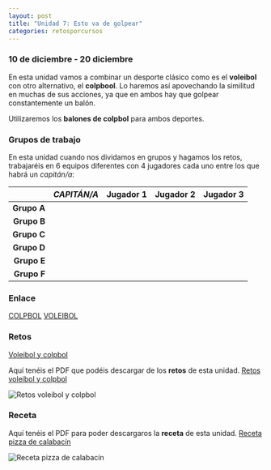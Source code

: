 ```yaml
---
layout: post
title: "Unidad 7: Esto va de golpear"
categories: retosporcursos
---
```


### **10 de diciembre - 20 diciembre**

En esta unidad vamos a combinar un desporte clásico como es el **voleibol** con otro alternativo, el **colpbool**. Lo haremos así apovechando la similitud en muchas de sus acciones, ya que en ambos hay que golpear constantemente un balón.

Utilizaremos los **balones de colpbol** para ambos deportes.

### **Grupos de trabajo**

En esta unidad cuando nos dividamos en grupos y hagamos los retos, trabajaréis en 6 equipos diferentes con 4 jugadores cada uno entre los que habrá un *capitán/a*:

|      |*CAPITÁN/A*|Jugador 1|Jugador 2|Jugador 3|
|-----:|-----:|-----:|-----:|-----:|
|**Grupo A**|      |      |      |      |
|**Grupo B**|      |      |      |      |
|**Grupo C**|      |      |      |      |
|**Grupo D**|      |      |      |      |
|**Grupo E**|      |      |      |      |
|**Grupo F**|      |      |      |      |

### **Enlace** 

[COLPBOL](https://danieledufis.github.io/deportesalternativos/deportesalternativos-colpbol)
[VOLEIBOL](https://danieledufis.github.io/voleibol/voleibol)
           
### **Retos** 

[Voleibol y colpbol](https://danieledufis.github.io/pdfs/Voleibol-colpbol-retos-4.pdf)

Aquí tenéis el PDF que podéis descargar de los **retos** de esta unidad.
[Retos voleibol y colpbol](https://danieledufis.github.io/pdfs/Aros-retos-4.pdf)

![Retos voleibol y colpbol](https://danieledufis.github.io/images_text/Voleibol-colpbol-retos-4_page-0001.jpg)

### **Receta** 

Aquí tenéis el PDF para poder descargaros la **receta** de esta unidad.
[Receta pizza de calabacín](https://danieledufis.github.io/pdfs/Receta-Pizza%20Calabacin.pdf)

![Receta pizza de calabacín](https://danieledufis.github.io/images_text/Receta-Pizza%20Calabacin_page-0001.jpg)

[Voleibol y colpbol]:../../pdfs/Voleibol-colpbol-retos-4.pdf
[Pizza de calabacín]:../../pdfs/Receta-Pizza%20Calabacin.pdf
